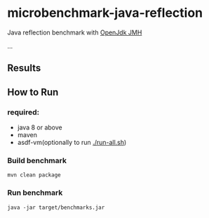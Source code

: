 # microbenchmark-java-reflection

Java reflection benchmark with [OpenJdk JMH](https://github.com/openjdk/jmh)

...

Results
-------


How to Run
----------

### required:
- java 8 or above
- maven
- asdf-vm(optionally to run [./run-all.sh](./run-all.sh))


### Build benchmark
```shell
mvn clean package
```

### Run benchmark
```shell
java -jar target/benchmarks.jar
```